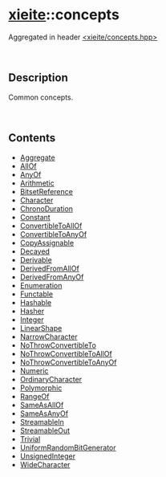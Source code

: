 # [xieite](./xieite.md)\:\:concepts
Aggregated in header [<xieite/concepts.hpp>](../../include/xieite/concepts.hpp)

&nbsp;

## Description
Common concepts.

&nbsp;

## Contents
- [Aggregate](./namespaces/concepts/Aggregate.md)
- [AllOf](./namespaces/concepts/AllOf.md)
- [AnyOf](./namespaces/concepts/AnyOf.md)
- [Arithmetic](./namespaces/concepts/Arithmetic.md)
- [BitsetReference](./namespaces/concepts/BitsetReference.md)
- [Character](./namespaces/concepts/Character.md)
- [ChronoDuration](./namespaces/concepts/ChronoDuration.md)
- [Constant](./namespaces/concepts/Constant.md)
- [ConvertibleToAllOf](./namespaces/concepts/ConvertibleToAllOf.md)
- [ConvertibleToAnyOf](./namespaces/concepts/ConvertibleToAnyOf.md)
- [CopyAssignable](./namespaces/concepts/CopyAssignable.md)
- [Decayed](./namespaces/concepts/Decayed.md)
- [Derivable](./namespaces/concepts/Derivable.md)
- [DerivedFromAllOf](./namespaces/concepts/DerivedFromAllOf.md)
- [DerivedFromAnyOf](./namespaces/concepts/DerivedFromAnyOf.md)
- [Enumeration](./namespaces/concepts/Enumeration.md)
- [Functable](./namespaces/concepts/Functable.md)
- [Hashable](./namespaces/concepts/Hashable.md)
- [Hasher](./namespaces/concepts/Hasher.md)
- [Integer](./namespaces/concepts/Integer.md)
- [LinearShape](./namespaces/concepts/LinearShape.md)
- [NarrowCharacter](./namespaces/concepts/NarrowCharacter.md)
- [NoThrowConvertibleTo](./namespaces/concepts/NoThrowConvertibleTo.md)
- [NoThrowConvertibleToAllOf](./namespaces/concepts/NoThrowConvertibleToAllOf.md)
- [NoThrowConvertibleToAnyOf](./namespaces/concepts/NoThrowConvertibleToAnyOf.md)
- [Numeric](./namespaces/concepts/Numeric.md)
- [OrdinaryCharacter](./namespaces/concepts/OrdinaryCharacter.md)
- [Polymorphic](./namespaces/concepts/Polymorphic.md)
- [RangeOf](./namespaces/concepts/RangeOf.md)
- [SameAsAllOf](./namespaces/concepts/SameAsAllOf.md)
- [SameAsAnyOf](./namespaces/concepts/SameAsAnyOf.md)
- [StreamableIn](./namespaces/concepts/StreamableIn.md)
- [StreamableOut](./namespaces/concepts/StreamableOut.md)
- [Trivial](./namespaces/concepts/Trivial.md)
- [UniformRandomBitGenerator](./namespaces/concepts/UniformRandomBitGenerator.md)
- [UnsignedInteger](./namespaces/concepts/UnsignedInteger.md)
- [WideCharacter](./namespaces/concepts/WideCharacter.md)
